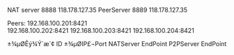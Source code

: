 NAT server 8888 118.178.127.35
PeerServer 8889 118.178.127.35

Peers:
192.168.100.201:8421	
192.168.100.202:8421
192.168.100.203:8421
192.168.100.204:8421

±¾µØÊý¾Ý´æ´¢
ID
±¾µØIP£¬Port
NATServer EndPoint
P2PServer EndPoint
